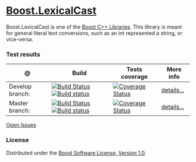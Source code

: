 # [Boost.LexicalCast](http://boost.org/libs/lexical_cast)
Boost.LexicalCast is one of the [Boost C++ Libraries](http://github.com/boostorg). This library is meant for general literal text conversions, such as an int represented a string, or vice-versa.

### Test results

@               | Build         | Tests coverage | More info
----------------|-------------- | -------------- |-----------
Develop branch: | [![Build Status](https://travis-ci.org/boostorg/lexical_cast.svg?branch=develop)](https://travis-ci.org/boostorg/lexical_cast) [![Build status](https://ci.appveyor.com/api/projects/status/mwwanh1bpsnuv38h/branch/develop?svg=true)](https://ci.appveyor.com/project/apolukhin/lexical-cast/branch/develop)  | [![Coverage Status](https://coveralls.io/repos/boostorg/lexical_cast/badge.png?branch=develop)](https://coveralls.io/r/boostorg/lexical_cast?branch=develop) | [details...](http://www.boost.org/development/tests/develop/developer/lexical_cast.html)
Master branch:  | [![Build Status](https://travis-ci.org/boostorg/lexical_cast.svg?branch=master)](https://travis-ci.org/boostorg/lexical_cast) [![Build status](https://ci.appveyor.com/api/projects/status/mwwanh1bpsnuv38h/branch/master?svg=true)](https://ci.appveyor.com/project/apolukhin/lexical-cast/branch/master)  | [![Coverage Status](https://coveralls.io/repos/boostorg/lexical_cast/badge.png?branch=master)](https://coveralls.io/r/boostorg/lexical_cast?branch=master) | [details...](http://www.boost.org/development/tests/master/developer/lexical_cast.html)


[Open Issues](https://svn.boost.org/trac/boost/query?status=!closed&component=lexical_cast)

### License

Distributed under the [Boost Software License, Version 1.0](http://boost.org/LICENSE_1_0.txt).
